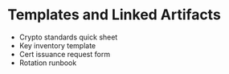 # Templates and Linked Artifacts
- Crypto standards quick sheet
- Key inventory template
- Cert issuance request form
- Rotation runbook
